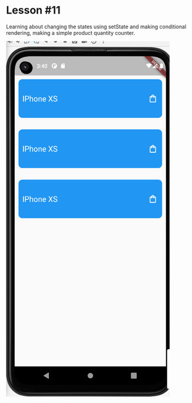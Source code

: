 # Lesson #11

Learning about changing the states using setState and making conditional rendering, making a simple product quantity counter.

![Logo](output.png)

